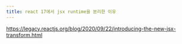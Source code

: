 ```yaml
---
title: react 17에서 jsx runtime을 분리한 이유
---
```

https://legacy.reactjs.org/blog/2020/09/22/introducing-the-new-jsx-transform.html